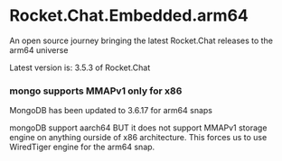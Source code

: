 # Rocket.Chat.Embedded.arm64
An open source journey bringing the latest Rocket.Chat releases to the arm64 universe

Latest version is: 3.5.3 of Rocket.Chat

### mongo supports MMAPv1 only for x86
MongoDB has been updated to 3.6.17 for arm64 snaps

mongoDB support aarch64  BUT it does not support MMAPv1 storage engine on anything ourside of x86 architecture.   This forces us to use WiredTiger engine for the arm64 snap.   
